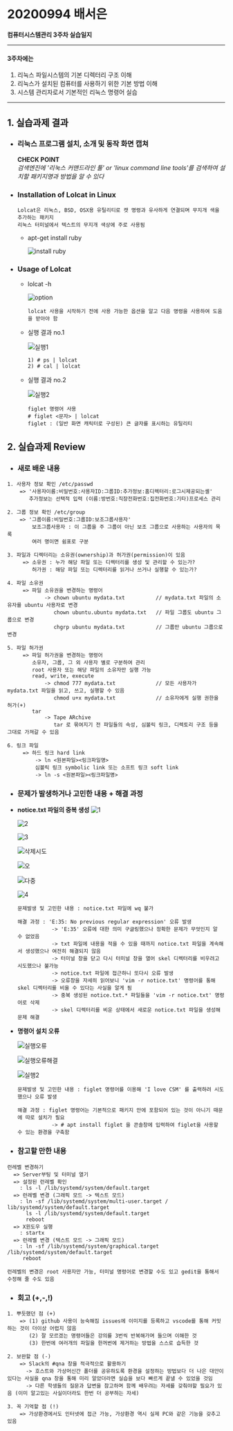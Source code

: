 # 20200994 배서은
**컴퓨터시스템관리 3주차 실습일지**

---
#### 3주차에는 
1. 리눅스 파일시스템의 기본 디렉터리 구조 이해
2. 리눅스가 설치된 컴퓨터를 사용하기 위한 기본 방법 이해
3. 시스템 관리자로서 기본적인 리눅스 명령어 실습 
---

## 1. 실습과제 결과

* ### **리눅스 프로그램 설치, 소개 및 동작 화면 캡쳐**
  
  **CHECK POINT** <br>
  *검색엔진에 '리눅스 커맨드라인 툴' or 'linux command line tools'를 검색하여 설치할 패키지명과 방법을 알 수 있다*

* ### **Installation of Lolcat in Linux** <br>
    
    ```
    Lolcat은 리눅스, BSD, OSX용 유틸리티로 캣 명령과 유사하게 연결되며 무지개 색을 추가하는 패키지
    리눅스 터미널에서 텍스트의 무지개 색상에 주로 사용됨
    ```

  - apt-get install ruby

    ![install ruby](https://user-images.githubusercontent.com/77660379/111276033-3c41a800-867a-11eb-9353-6ee0228e1e55.JPG)

* ### **Usage of Lolcat**
  - lolcat -h

    ![option](https://user-images.githubusercontent.com/77660379/111276383-a3f7f300-867a-11eb-807f-aa18dd25fb11.JPG)

    ```
    lolcat 사용을 시작하기 전에 사용 가능한 옵션을 알고 다음 명령을 사용하여 도움을 받아야 함
    ```
  - 실행 결과 no.1

    ![실행1](https://user-images.githubusercontent.com/77660379/111276537-c984fc80-867a-11eb-8224-d785f36730d4.JPG)

    ```
    1) # ps | lolcat
    2) # cal | lolcat
    ```

  - 실행 결과 no.2

    ![실행2](https://user-images.githubusercontent.com/77660379/111276733-ffc27c00-867a-11eb-9229-bfa957f0af25.JPG)

    ```
    figlet 명령어 사용
    # figlet <문자> | lolcat
    figlet : (일반 화면 캐릭터로 구성된) 큰 글자를 표시하는 유틸리티
    ```

## 2. 실습과제 Review
* ### **새로 배운 내용**
```
1. 사용자 정보 확인 /etc/passwd
    => '사용자이름:비밀번호:사용자ID:그룹ID:추가정보:홈디렉터리:로그시제공되는셸'
       추가정보는 선택적 입력 (이름:방번호:직장전화번호:집전화번호:기타)프로세스 관리

2. 그룹 정보 확인 /etc/group
    => '그룹이름:비밀번호:그룹ID:보조그룹사용자'
        보조그룹사용자 : 이 그룹을 주 그룹이 아닌 보조 그룹으로 사용하는 사용자의 목록
        여러 명이면 쉼표로 구분

3. 파일과 디렉터리는 소유권(ownership)과 허가권(permission)이 있음
     => 소유권 : 누가 해당 파일 또는 디렉터리를 생성 및 관리할 수 있는가?
        허가권 : 해당 파일 또는 디렉터리를 읽거나 쓰거나 실행할 수 있는가?

4. 파일 소유권
     => 파일 소유권을 변경하는 명령어
            -> chown ubuntu mydata.txt          // mydata.txt 파일의 소유자를 ubuntu 사용자로 변경
               chown ubuntu.ubuntu mydata.txt   // 파일 그룹도 ubuntu 그룹으로 변경
               chgrp ubuntu mydata.txt          // 그룹만 ubuntu 그룹으로 변경

5. 파일 허가권
     => 파일 허가권을 변경하는 명령어
        소유자, 그룹, 그 외 사용자 별로 구분하여 관리
        root 사용자 또는 해당 파일의 소유자만 실행 가능
        read, write, execute
            -> chmod 777 mydata.txt             // 모든 사용자가 mydata.txt 파일을 읽고, 쓰고, 실행할 수 있음
               chmod u+x mydata.txt             // 소유자에게 실행 권한을 허가(+)
        tar
            -> Tape ARchive
               tar 로 묶여지기 전 파일들의 속성, 심볼릭 링크, 디렉토리 구조 등을 그대로 가져갈 수 있음

6. 링크 파일
     => 하드 링크 hard link
         -> ln <원본파일><링크파일명>
         심볼릭 링크 symbolic link 또는 소프트 링크 soft link
         -> ln -s <원본파일><링크파일명>
```

* ### **문제가 발생하거나 고민한 내용 + 해결 과정**

- **notice.txt 파일의 중복 생성**
    ![1](https://user-images.githubusercontent.com/77660379/111340982-703dbd00-86bc-11eb-80a1-591ea49caad3.JPG)

    ![2](https://user-images.githubusercontent.com/77660379/111341062-821f6000-86bc-11eb-99b2-1850deca9686.JPG)

    ![3](https://user-images.githubusercontent.com/77660379/111341131-93686c80-86bc-11eb-8511-d381cb41140f.JPG)

    ![삭제시도](https://user-images.githubusercontent.com/77660379/111341217-a713d300-86bc-11eb-9eb7-fa94bb250f8c.JPG)

    ![오](https://user-images.githubusercontent.com/77660379/111341301-bd219380-86bc-11eb-9894-8e507ba6fc98.JPG)

    ![다중](https://user-images.githubusercontent.com/77660379/111341392-d1fe2700-86bc-11eb-8f7e-bb2810f9b85f.JPG)

    ![4](https://user-images.githubusercontent.com/77660379/111341522-ef32f580-86bc-11eb-833e-7a565eb5b4b7.JPG)

    ```
    문제발생 및 고민한 내용 : notice.txt 파일에 wq 불가

    해결 과정 : 'E:35: No previous regular expression' 오류 발생
               -> 'E:35' 오류에 대한 의미 구글링했으나 정확한 문제가 무엇인지 알 수 없었음
               -> txt 파일에 내용을 적을 수 있을 때까지 notice.txt 파일을 계속해서 생성했으나 여전히 해결되지 않음
               -> 터미널 창을 닫고 다시 터미널 창을 열어 skel 디렉터리를 비우려고 시도했으나 불가능
               -> notice.txt 파일에 접근하니 또다시 오류 발생
               -> 오류창을 자세히 읽어보니 'vim -r notice.txt' 명령어를 통해 skel 디렉터리를 비울 수 있다는 사실을 알게 됨
               -> 중복 생성된 notice.txt.* 파일들을 'vim -r notice.txt' 명령어로 삭제
               -> skel 디렉터리를 비운 상태에서 새로운 notice.txt 파일을 생성해 문제 해결
    ````

- **명령어 설치 오류**

    ![실행오류](https://user-images.githubusercontent.com/77660379/111339578-37e9af00-86bb-11eb-839a-f83049249185.JPG)

    ![실행오류해결](https://user-images.githubusercontent.com/77660379/111339728-55b71400-86bb-11eb-880c-2bb60ad9d5c3.JPG)

    ![실행2](https://user-images.githubusercontent.com/77660379/111276733-ffc27c00-867a-11eb-9229-bfa957f0af25.JPG)

    ```
    문제발생 및 고민한 내용 : figlet 명령어를 이용해 'I love CSM' 를 출력하려 시도했으나 오류 발생

    해결 과정 : figlet 명령어는 기본적으로 패키지 안에 포함되어 있는 것이 아니기 때문에 따로 설치가 필요
               -> # apt install figlet 을 콘솔창에 입력하여 figlet을 사용할 수 있는 환경을 구축함
    ```

* ### **참고할 만한 내용**
```
런레벨 변경하기
  => Server부팅 및 터미널 열기
  => 설정된 런레벨 확인
    : ls -l /lib/systemd/system/default.target
  => 런레벨 변경 (그래픽 모드 -> 텍스트 모드)
    : ln -sf /lib/systemd/system/multi-user.target / lib/systemd/system/default.target
      ls -l /lib/systemd/system/default.target
      reboot
  => X윈도우 실행
    : startx
  => 런레벨 변경 (텍스트 모드 -> 그래픽 모드)
    : ln -sf /lib/systemd/system/graphical.target /lib/systemd/system/default.target
     reboot

런레벨의 변경은 root 사용자만 가능, 터미널 명령어로 변경할 수도 있고 gedit을 통해서 수정해 줄 수도 있음
```

* ### **회고 (+,-,!)**
```
1. 뿌듯했던 점 (+)
    => (1) github 사용이 능숙해짐 issues에 이미지를 등록하고 vscode를 통해 커밋하는 것이 더이상 어렵지 않음
       (2) 잘 모르겠는 명령어들은 강의를 3번씩 반복해가며 들으며 이해한 것
       (3) 한번에 여러개의 파일을 한꺼번에 제거하는 방법을 스스로 습득한 것

2. 보완할 점 (-)
    => Slack의 #qna 창을 적극적으로 활용하기
      -> 호스트와 가상머신간 폴더를 공유하도록 환경을 설정하는 방법보다 더 나은 대안이 있다는 사실을 qna 창을 통해 미리 알았더라면 실습을 보다 빠르게 끝낼 수 있었을 것임
      -> 다른 학생들의 질문과 답변을 참고하며 함께 배우려는 자세를 갖춰야할 필요가 있음 (이미 알고있는 사실이더라도 한번 더 공부하는 자세)

3. 꼭 기억할 점 (!) 
    => 가상환경에서도 인터넷에 접근 가능, 가상환경 역시 실제 PC와 같은 기능을 갖추고 있음
```